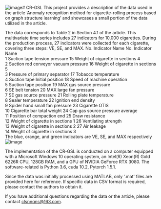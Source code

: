 ![image](https://github.com/user-attachments/assets/cc988cc9-15cc-4135-b44e-3745531a84fa)# CR-GSL
This project provides a description of the data used in the article ‘Anomaly recognition method for cigarette-rolling process based on graph structure learning’ and showcases a small portion of the data utilized in the article.

The data corresponds to Table 2 in Section 4.1 of the article. This multivariate time series includes 27 indicators for 10,000 cigarettes. During the production process, 27 indicators were collected for each cigarette, covering three steps: VE, SE, and MAX.
No.	Indicator Name			No.	Indicator Name		
1	Suction tape tension pressure			15	Weight of cigarette in sections 4		
2	Suction rod conveyor vacuum pressure			16	Weight of cigarette in sections 5		
3	Pressure of primary separator			17	Tobacco temperature		
4	Suction tape Initial position			18	Speed of machine operation		
5	Suction tape position			19	MAX gas source pressure		
6	SE belt tension 			20	MAX large fan pressure		
7	SE gas source pressure			21	Rolling plate temperature 		
8	Sealer temperature			22	Ignition end density		
9	Spider hand small fan pressure			23	Cigarette OTIS		
10	Cigarette bar total weight			24	Cap gas source pressure average		
11	Position of compaction end			25	Draw resistance		
12	Weight of cigarette in sections 1			26	Ventilating strength		
13	Weight of cigarette in sections 2			27	Air leakage		
14	Weight of cigarette in sections 3						
The blue, orange, and green indicators are VE, SE, and MAX respectively							
![image](https://github.com/user-attachments/assets/30712499-e67e-46eb-a700-4274866b07b6)





The implementation of the CR-GSL is conducted on a computer equipped with a Microsoft Windows 10 operating system, an Intel(R) Xeon(R) Gold 6226R CPU, 128GB RAM, and a GPU of NVIDIA GeForce RTX 3080. The software-related is Python 3.6, cuda 10.2, Pytorch 1.5.1.


Since the data was initially processed using MATLAB, only '.mat' files are provided here for reference. If specific data in CSV format is required, please contact the authors to obtain it.


If you have additional questions regarding the data or the article, please contact clsnnqns@163.com.

